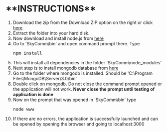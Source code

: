 <h1>**INSTRUCTIONS**</h1>
<ol>
  <li>Download the zip from the Download ZIP option on the right or click <a href="https://github.com/bullbuxter/SkyComm/archive/master.zip">here</a>.</li>
  <li>Extract the folder into your hard disk.</li>
  <li>Now download and install node.js from <a href="https://nodejs.org" target="_blank">here</a></li>
  <li>Go to 'SkyComm\bin' and open command prompt there. Type <pre>npm install</pre></li>
  <li>This will install all dependencies in the folder 'SkyComm\node_modules'</li>
  <li>Next step is to install mongodb database from <a href="https://www.mongodb.org" target="_blank">here</a></li>
  <li>Go to the folder where mongodb is installed. Should be 'C:\Program Files\MongoDB\Server\3.0\bin'</li>
  <li>Double click on mongodb. Do not close the command prompt opened or the application will not work. <b>Never close the prompt until testing of application is done</b></li>
  <li>Now on the prompt that was opened in 'SkyComm\bin' type <pre>node www</pre></li>
  <li>If there are no errors, the application is successfully launched and can be opened by opening the browser and going to localhost:3000</li>
</ol>
